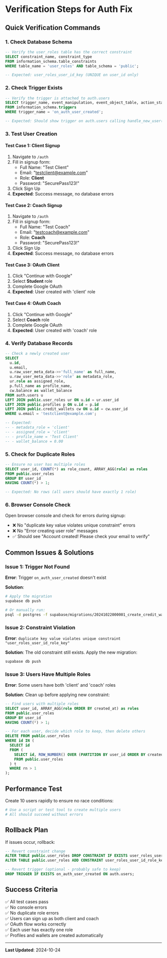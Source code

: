# Verification Steps for Auth Fix

## Quick Verification Commands

### 1. Check Database Schema

```sql
-- Verify the user_roles table has the correct constraint
SELECT constraint_name, constraint_type 
FROM information_schema.table_constraints 
WHERE table_name = 'user_roles' AND table_schema = 'public';

-- Expected: user_roles_user_id_key (UNIQUE on user_id only)
```

### 2. Check Trigger Exists

```sql
-- Verify the trigger is attached to auth.users
SELECT trigger_name, event_manipulation, event_object_table, action_statement
FROM information_schema.triggers
WHERE trigger_name = 'on_auth_user_created';

-- Expected: Should show trigger on auth.users calling handle_new_user()
```

### 3. Test User Creation

#### Test Case 1: Client Signup
1. Navigate to `/auth`
2. Fill in signup form:
   - Full Name: "Test Client"
   - Email: "testclient@example.com"
   - Role: **Client**
   - Password: "SecurePass123!"
3. Click Sign Up
4. **Expected**: Success message, no database errors

#### Test Case 2: Coach Signup
1. Navigate to `/auth`
2. Fill in signup form:
   - Full Name: "Test Coach"
   - Email: "testcoach@example.com"
   - Role: **Coach**
   - Password: "SecurePass123!"
3. Click Sign Up
4. **Expected**: Success message, no database errors

#### Test Case 3: OAuth Client
1. Click "Continue with Google"
2. Select **Student** role
3. Complete Google OAuth
4. **Expected**: User created with 'client' role

#### Test Case 4: OAuth Coach
1. Click "Continue with Google"
2. Select **Coach** role
3. Complete Google OAuth
4. **Expected**: User created with 'coach' role

### 4. Verify Database Records

```sql
-- Check a newly created user
SELECT 
  u.id,
  u.email,
  u.raw_user_meta_data->>'full_name' as full_name,
  u.raw_user_meta_data->>'role' as metadata_role,
  ur.role as assigned_role,
  p.full_name as profile_name,
  cw.balance as wallet_balance
FROM auth.users u
LEFT JOIN public.user_roles ur ON u.id = ur.user_id
LEFT JOIN public.profiles p ON u.id = p.id
LEFT JOIN public.credit_wallets cw ON u.id = cw.user_id
WHERE u.email = 'testclient@example.com';

-- Expected:
-- - metadata_role = 'client'
-- - assigned_role = 'client'
-- - profile_name = 'Test Client'
-- - wallet_balance = 0.00
```

### 5. Check for Duplicate Roles

```sql
-- Ensure no user has multiple roles
SELECT user_id, COUNT(*) as role_count, ARRAY_AGG(role) as roles
FROM public.user_roles
GROUP BY user_id
HAVING COUNT(*) > 1;

-- Expected: No rows (all users should have exactly 1 role)
```

### 6. Browser Console Check

Open browser console and check for errors during signup:
- ❌ No "duplicate key value violates unique constraint" errors
- ❌ No "Error creating user role" messages
- ✅ Should see "Account created! Please check your email to verify"

## Common Issues & Solutions

### Issue 1: Trigger Not Found

**Error**: Trigger `on_auth_user_created` doesn't exist

**Solution**:
```bash
# Apply the migration
supabase db push

# Or manually run:
psql -d postgres -f supabase/migrations/20241022000001_create_credit_wallet_trigger.sql
```

### Issue 2: Constraint Violation

**Error**: `duplicate key value violates unique constraint "user_roles_user_id_role_key"`

**Solution**: The old constraint still exists. Apply the new migration:
```bash
supabase db push
```

### Issue 3: Users Have Multiple Roles

**Error**: Some users have both 'client' and 'coach' roles

**Solution**: Clean up before applying new constraint:
```sql
-- Find users with multiple roles
SELECT user_id, ARRAY_AGG(role ORDER BY created_at) as roles
FROM public.user_roles
GROUP BY user_id
HAVING COUNT(*) > 1;

-- For each user, decide which role to keep, then delete others
DELETE FROM public.user_roles
WHERE id IN (
  SELECT id 
  FROM (
    SELECT id, ROW_NUMBER() OVER (PARTITION BY user_id ORDER BY created_at DESC) as rn
    FROM public.user_roles
  ) t
  WHERE rn > 1
);
```

## Performance Test

Create 10 users rapidly to ensure no race conditions:

```bash
# Use a script or test tool to create multiple users
# All should succeed without errors
```

## Rollback Plan

If issues occur, rollback:

```sql
-- Revert constraint change
ALTER TABLE public.user_roles DROP CONSTRAINT IF EXISTS user_roles_user_id_key;
ALTER TABLE public.user_roles ADD CONSTRAINT user_roles_user_id_role_key UNIQUE (user_id, role);

-- Revert trigger (optional - probably safe to keep)
DROP TRIGGER IF EXISTS on_auth_user_created ON auth.users;
```

## Success Criteria

✅ All test cases pass  
✅ No console errors  
✅ No duplicate role errors  
✅ Users can sign up as both client and coach  
✅ OAuth flow works correctly  
✅ Each user has exactly one role  
✅ Profiles and wallets are created automatically  

---

**Last Updated**: 2024-10-24
